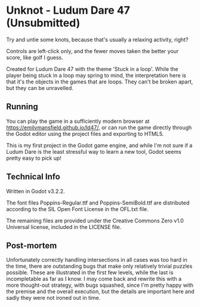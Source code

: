 # Unknot - Ludum Dare 47 (Unsubmitted)

Try and untie some knots, because that's usually a relaxing activity, right?

Controls are left-click only, and the fewer moves taken the better your score,
like golf I guess.

Created for Ludum Dare 47 with the theme 'Stuck in a loop'. While the player
being stuck in a loop may spring to mind, the interpretation here is that it's
the objects in the games that are loops. They can't be broken apart, but they
can be unravelled.

## Running

You can play the game in a sufficiently modern browser at
https://emilymansfield.github.io/ld47/, or can run the game directly through
the Godot editor using the project files and exporting to HTML5.

This is my first project in the Godot game engine, and while I'm not sure if a
Ludum Dare is the least stressful way to learn a new tool, Godot seems pretty
easy to pick up!

## Technical Info

Written in Godot v3.2.2.

The font files Poppins-Regular.ttf and Poppins-SemiBold.ttf are distributed
according to the SIL Open Font License in the OFL.txt file.

The remaining files are provided under the Creative Commons Zero v1.0 Universal
license, included in the LICENSE file.

## Post-mortem

Unfortunately correctly handling intersections in all cases was too hard in the
time, there are outstanding bugs that make only relatively trivial puzzles
possible. These are illustrated in the first few levels, while the last is
incompletable as far as I know. I may come back and rewrite this with a more
thought-out strategy, with bugs squashed, since I'm pretty happy with the
premise and the overall execution, but the details are important here and sadly
they were not ironed out in time.